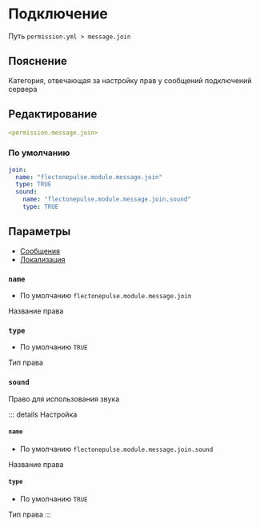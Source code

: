 # Подключение
Путь `permission.yml > message.join`

## Пояснение
Категория, отвечающая за настройку прав у сообщений подключений сервера

## Редактирование
```yaml
<permission.message.join>
```

### По умолчанию
```yaml
join:
  name: "flectonepulse.module.message.join"
  type: TRUE
  sound:
    name: "flectonepulse.module.message.join.sound"
    type: TRUE
```

## Параметры

- [Сообщения](/ru/message/join/)
- [Локализация](/ru/localizations/ru_ru/message/join/)

### `name`
- По умолчанию `flectonepulse.module.message.join`

Название права

### `type`
- По умолчанию `TRUE`

Тип права

### `sound`

Право для использования звука

::: details Настройка
#### `name`
- По умолчанию `flectonepulse.module.message.join.sound`

Название права

#### `type`
- По умолчанию `TRUE`

Тип права
:::

<!--@include: @/ru/parts/permission.md-->


